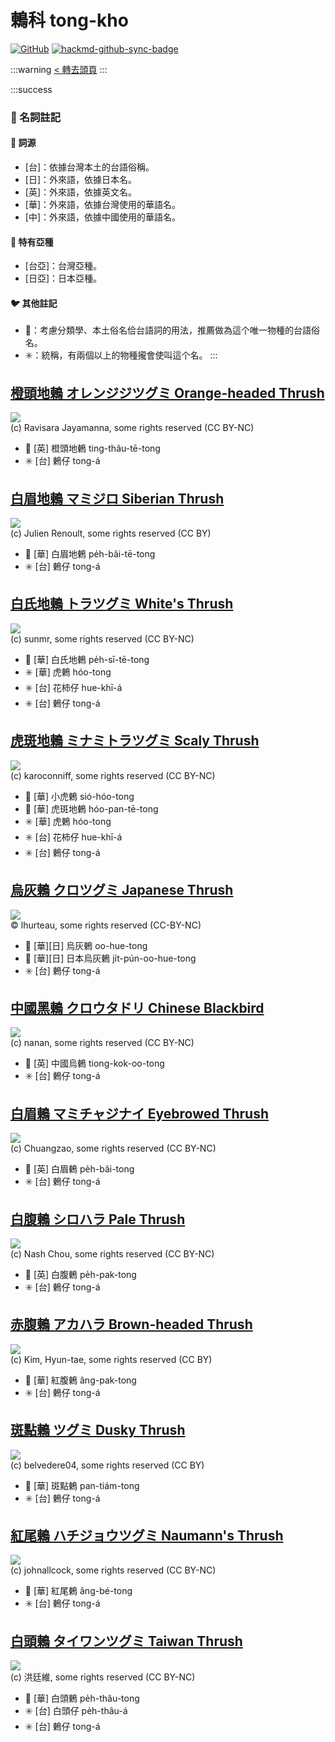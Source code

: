# 鶇科 tong-kho

[![GitHub](https://img.shields.io/badge/GitHub-black?logo=github)](https://github.com/siansiansu/tsiau-a-e-mia)
[![hackmd-github-sync-badge](https://hackmd.io/FvhmP_y2RoyBzBgJ8qDqWg/badge)](https://hackmd.io/FvhmP_y2RoyBzBgJ8qDqWg)

:::warning
[< 轉去頭頁](https://hackmd.io/@siansiansu/Hy4VzNvha)
:::

:::success
### 📖 名詞註記

#### 📎 詞源

- [台]：依據台灣本土的台語俗稱。
- [日]：外來語，依據日本名。
- [英]：外來語，依據英文名。
- [華]：外來語，依據台灣使用的華語名。
- [中]：外來語，依據中國使用的華語名。

#### 🎏 特有亞種

- [台亞]：台灣亞種。
- [日亞]：日本亞種。

#### 🐦 其他註記

- 🎯：考慮分類學、本土俗名佮台語詞的用法，推薦做為這个唯一物種的台語俗名。
- ✳️：統稱，有兩個以上的物種攏會使叫這个名。
:::

## [橙頭地鶇 オレンジジツグミ Orange-headed Thrush](https://ebird.org/species/orhthr1)

![](https://inaturalist-open-data.s3.amazonaws.com/photos/106096330/medium.jpg)
<br/>
(c) Ravisara Jayamanna, some rights reserved (CC BY-NC)

- 🎯 [英] 橙頭地鶇 ting-thâu-tē-tong
- ✳️ [台] 鶇仔 tong-á

## [白眉地鶇 マミジロ Siberian Thrush](https://ebird.org/species/sibthr1)

![](https://inaturalist-open-data.s3.amazonaws.com/photos/3847465/medium.jpg)
<br/>
(c) Julien Renoult, some rights reserved (CC BY)

- 🎯 [華] 白眉地鶇 pe̍h-bâi-tē-tong
- ✳️ [台] 鶇仔 tong-á

## [白氏地鶇 トラツグミ White's Thrush](https://ebird.org/species/scathr2)

![](https://inaturalist-open-data.s3.amazonaws.com/photos/60311795/medium.jpg)
<br/>
(c) sunmr, some rights reserved (CC BY-NC)

- 🎯 [華] 白氏地鶇 pe̍h-sī-tē-tong
- ✳️ [華] 虎鶇 hóo-tong
- ✳️ [台] 花柿仔 hue-khī-á
- ✳️ [台] 鶇仔 tong-á

## [虎斑地鶇 ミナミトラツグミ Scaly Thrush](https://ebird.org/species/scathr8/)

![](https://inaturalist-open-data.s3.amazonaws.com/photos/38397378/medium.jpg)
<br/>
(c) karoconniff, some rights reserved (CC BY-NC)

- 🎯 [華] 小虎鶇 sió-hóo-tong
- 🎯 [華] 虎斑地鶇 hóo-pan-tē-tong
- ✳️ [華] 虎鶇 hóo-tong
- ✳️ [台] 花柿仔 hue-khī-á
- ✳️ [台] 鶇仔 tong-á

## [烏灰鶇 クロツグミ Japanese Thrush](https://ebird.org/species/japthr1)

![](https://inaturalist-open-data.s3.amazonaws.com/photos/366389332/large.jpg)
<br/>
© lhurteau, some rights reserved (CC-BY-NC)

- 🎯 [華][日] 烏灰鶇 oo-hue-tong
- 🎯 [華][日] 日本烏灰鶇 ji̍t-pún-oo-hue-tong
- ✳️ [台] 鶇仔 tong-á

## [中國黑鶇 クロウタドリ Chinese Blackbird](https://ebird.org/species/chibla1)

![](https://inaturalist-open-data.s3.amazonaws.com/photos/68305720/medium.jpg)
<br/>
(c) nanan, some rights reserved (CC BY-NC)

- 🎯 [英] 中國烏鶇 tiong-kok-oo-tong
- ✳️ [台] 鶇仔 tong-á

## [白眉鶇 マミチャジナイ Eyebrowed Thrush](https://ebird.org/species/eyethr)

![](https://inaturalist-open-data.s3.amazonaws.com/photos/173473959/medium.jpg)
<br/>
(c) Chuangzao, some rights reserved (CC BY-NC)

- 🎯 [英] 白眉鶇 pe̍h-bâi-tong
- ✳️ [台] 鶇仔 tong-á

## [白腹鶇 シロハラ Pale Thrush](https://ebird.org/species/palthr1)

![](https://inaturalist-open-data.s3.amazonaws.com/photos/20690/medium.jpg)
<br/>
(c) Nash Chou, some rights reserved (CC BY-NC)

- 🎯 [英] 白腹鶇 pe̍h-pak-tong
- ✳️ [台] 鶇仔 tong-á

## [赤腹鶇 アカハラ Brown-headed Thrush](https://ebird.org/species/brhthr1)

![](https://inaturalist-open-data.s3.amazonaws.com/photos/2740964/medium.jpg)
<br/>
(c) Kim, Hyun-tae, some rights reserved (CC BY)

- 🎯 [華] 紅腹鶇 âng-pak-tong
- ✳️ [台] 鶇仔 tong-á

## [斑點鶇 ツグミ Dusky Thrush](https://ebird.org/species/dusthr2)

![](https://inaturalist-open-data.s3.amazonaws.com/photos/13458116/medium.jpeg)
<br/>
(c) belvedere04, some rights reserved (CC BY)

- 🎯 [華] 斑點鶇 pan-tiám-tong
- ✳️ [台] 鶇仔 tong-á

## [紅尾鶇 ハチジョウツグミ Naumann's Thrush](https://ebird.org/species/dusthr1)

![](https://inaturalist-open-data.s3.amazonaws.com/photos/57172003/medium.jpeg)
<br/>
(c) johnallcock, some rights reserved (CC BY-NC)

- 🎯 [華] 紅尾鶇 âng-bé-tong
- ✳️ [台] 鶇仔 tong-á

## [白頭鶇 タイワンツグミ Taiwan Thrush](https://ebird.org/species/islthr24)

![](https://inaturalist-open-data.s3.amazonaws.com/photos/88811191/medium.jpg)
<br/>
(c) 洪廷維, some rights reserved (CC BY-NC)

- 🎯 [華] 白頭鶇 pe̍h-thâu-tong
- ✳️ [台] 白頭仔 pe̍h-thâu-á
- ✳️ [台] 鶇仔 tong-á
